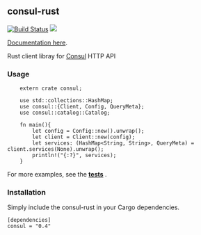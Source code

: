 ## consul-rust

[![Build Status](https://github.com/pierresouchay/consul-rust/actions/workflows/rust.yml/badge.svg)](https://github.com/pierresouchay/consul-rust/actions?query=branch%3Amaster)
[![](https://img.shields.io/crates/v/consul.svg)](https://crates.io/crates/consul)

[Documentation here](https://docs.rs/consul/).

Rust client libray for [Consul](http://consul.io/) HTTP API

### Usage

```
    extern crate consul;

    use std::collections::HashMap;
    use consul::{Client, Config, QueryMeta};
    use consul::catalog::Catalog;

    fn main(){
        let config = Config::new().unwrap();
        let client = Client::new(config);
		let services: (HashMap<String, String>, QueryMeta) = client.services(None).unwrap();
		println!("{:?}", services);
    }
```


For more examples, see the **[tests](https://github.com/stusmall/consul-rust/blob/master/tests)** .

### Installation

Simply include the consul-rust in your Cargo dependencies.

```
[dependencies]
consul = "0.4"
```

